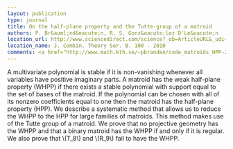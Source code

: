 ```yaml
---
layout: publication
type: journal
title: On the half-plane property and the Tutte-group of a matroid
authors: P. Br&auml;nd&eacute;n, R. S. Gonz&aacute;lez D'Le&oacute;n
location_url: http://www.sciencedirect.com/science?_ob=ArticleURL&_udi=B6WHT-4YTM665-1&_user=10&_coverDate=09/30/2010&_rdoc=7&_fmt=high&_orig=browse&_srch=doc-info(%23toc%236859%232010%23998999994%231914693%23FLP%23display%23Volume)&_cdi=6859&_sort=d&_docanchor=&_ct=8&_acct=C000050221&_version=1&_urlVersion=0&_userid=10&md5=573d3c25017525143ab3ccdb601da47b
location_name: J. Combin. Theory Ser. B. 100 - 2010
comments: <a href="http://www.math.kth.se/~pbranden/code_matroids_HPP-20090530.zip">MATLAB code</a>
--- 
```


A multivariate polynomial is stable if it is non-vanishing whenever all variables have positive imaginary parts. A matroid has the weak half-plane property (WHPP) if there exists a stable polynomial with support equal to the set of bases of the matroid. If the polynomial can be chosen with all of its nonzero coefficients equal to one then the matroid has the half-plane property (HPP). We describe a systematic method that allows us to reduce the WHPP to the HPP for large families of matroids. This method makes use of the Tutte group of a matroid. We prove that no projective geometry has the WHPP and that a binary matroid has the WHPP if and only if it is regular. We also prove that \\(T_8\\) and \\(R_9\\) fail to have the WHPP.

